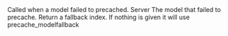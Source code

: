 <function name="HolyLib:OnModelPrecacheFail" parent="" type="hook">
	<description>
		Called when a model failed to precached.
	</description>
	<realm>Server</realm>
	<args>
		<arg name="model" type="string">The model that failed to precache.</arg>
	</args>
	<rets>
		<ret name="fallback" type="number" default="nil">Return a fallback index. If nothing is given it will use <page>precache_modelfallback</page></ret>
	</rets>
</function>